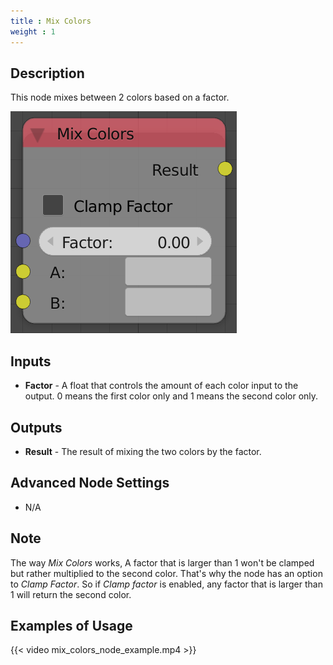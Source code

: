 ```yaml
---
title : Mix Colors
weight : 1
---
```


## Description

This node mixes between 2 colors based on a factor.

![image](mix_colors_node.png)

## Inputs

  - **Factor** - A float that controls the amount of each color input to
    the output. 0 means the first color only and 1 means the second
    color only.

## Outputs

  - **Result** - The result of mixing the two colors by the factor.

## Advanced Node Settings

  - N/A

## Note

The way *Mix Colors* works, A factor that is larger than 1 won't be
clamped but rather multiplied to the second color. That's why the node
has an option to *Clamp Factor*. So if *Clamp factor* is enabled, any
factor that is larger than 1 will return the second color.

## Examples of Usage

{{< video mix_colors_node_example.mp4 >}}
